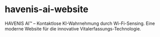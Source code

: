 # havenis-ai-website
HAVENIS AI™ – Kontaktlose KI-Wahrnehmung durch Wi-Fi-Sensing. Eine moderne Website für die innovative Vitalerfassungs-Technologie.
